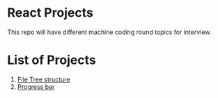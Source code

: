 
# React Projects

This repo will have different machine coding round topics for interview.


# List of Projects

1. [File Tree structure](https://github.com/jigs1212/react-projects/blob/master/01-file-tree-structure/README.md)
2. [Progress bar](https://github.com/jigs1212/react-projects/blob/master/02-progressbar/README.md)
